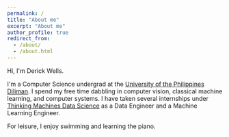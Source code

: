 ```yaml
---
permalink: /
title: "About me"
excerpt: "About me"
author_profile: true
redirect_from: 
  - /about/
  - /about.html
---
```


Hi, I'm Derick Wells.

I'm a Computer Science undergrad at the [University of the Philippines Diliman](). I spend my free time dabbling in computer vision, classical machine learning, and computer systems. I have taken several internships under [Thinking Machines Data Science]() as a Data Engineer and a Machine Learning Engineer.

For leisure, I enjoy swimming and learning the piano.
